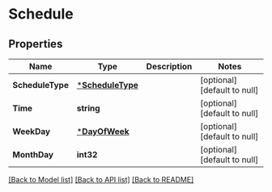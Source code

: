 # Schedule

## Properties
Name | Type | Description | Notes
------------ | ------------- | ------------- | -------------
**ScheduleType** | [***ScheduleType**](ScheduleType.md) |  | [optional] [default to null]
**Time** | **string** |  | [optional] [default to null]
**WeekDay** | [***DayOfWeek**](DayOfWeek.md) |  | [optional] [default to null]
**MonthDay** | **int32** |  | [optional] [default to null]

[[Back to Model list]](../README.md#documentation-for-models) [[Back to API list]](../README.md#documentation-for-api-endpoints) [[Back to README]](../README.md)


